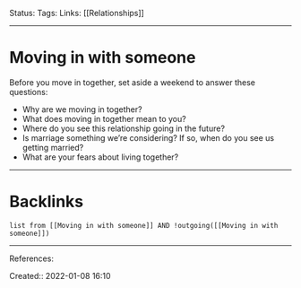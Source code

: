 Status: 
Tags: 
Links: [[Relationships]]
___
# Moving in with someone
Before you move in together, set aside a weekend to answer these questions:
- Why are we moving in together?
- What does moving in together mean to you?
- Where do you see this relationship going in the future?
- Is marriage something we’re considering? If so, when do you see us getting married?
- What are your fears about living together?
___
# Backlinks
```dataview
list from [[Moving in with someone]] AND !outgoing([[Moving in with someone]])
```
___
References:

Created:: 2022-01-08 16:10
